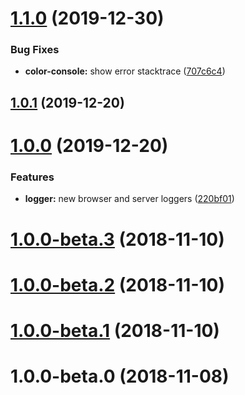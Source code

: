 # [1.1.0](https://github.com/banejs/logger/compare/v1.0.1...v1.1.0) (2019-12-30)


### Bug Fixes

* **color-console:** show error stacktrace ([707c6c4](https://github.com/banejs/logger/commit/707c6c4cf812f4de2e89976e04bc640a57ebbed3))



## [1.0.1](https://github.com/banejs/logger/compare/v1.0.0...v1.0.1) (2019-12-20)



# [1.0.0](https://github.com/banejs/logger/compare/v1.0.0-beta.3...v1.0.0) (2019-12-20)


### Features

* **logger:** new browser and server loggers ([220bf01](https://github.com/banejs/logger/commit/220bf01810bd381eae3f36ee604b35e17404885b))



# [1.0.0-beta.3](https://github.com/banejs/logger/compare/v1.0.0-beta.2...v1.0.0-beta.3) (2018-11-10)



# [1.0.0-beta.2](https://github.com/banejs/logger/compare/v1.0.0-beta.1...v1.0.0-beta.2) (2018-11-10)



# [1.0.0-beta.1](https://github.com/banejs/logger/compare/v1.0.0-beta.0...v1.0.0-beta.1) (2018-11-10)



# 1.0.0-beta.0 (2018-11-08)



